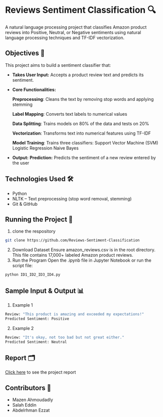 # Reviews Sentiment Classification 🔍
A natural language processing project that classifies Amazon product reviews into Positive, Neutral, or Negative sentiments using natural language processing techniques and TF-IDF vectorization.

## Objectives 🎯
This project aims to build a sentiment classifier that:

* **Takes User Input:**
Accepts a product review text and predicts its sentiment.

* **Core Functionalities:**

    **Preprocessing**: Cleans the text by removing stop words and applying stemming

    **Label Mapping**: Converts text labels to numerical values
  
    **Data Splitting**: Trains models on 80% of the data and tests on 20%

    **Vectorization**: Transforms text into numerical features using TF-IDF

    **Model Training**: Trains three classifiers:
        Support Vector Machine (SVM)
        Logistic Regression
        Naive Bayes
  
* **Output:**
  **Prediction:** Predicts the sentiment of a new review entered by the user

## Technologies Used 🛠️

* Python
* NLTK – Text preprocessing (stop word removal, stemming)
* Git & GitHub

## Running the Project 🚀
1. clone the respository
```bash
git clone https://github.com/Reviews-Sentiment-Classification
```

2. Download Dataset Ensure amazon_reviews.csv is in the root directory. This file contains 17,000+ labeled Amazon product reviews.
3.  Run the Program
Open the .ipynb file in Jupyter Notebook or run the script file:

```bash
python ID1_ID2_ID3_ID4.py
```

## Sample Input & Output 📊
1. Example 1
``` bash
Review: "This product is amazing and exceeded my expectations!"  
Predicted Sentiment: Positive
```

2. Example 2
```bash
Review: "It's okay, not too bad but not great either."  
Predicted Sentiment: Neutral
```

## Report 🗂️
[Click here](https://docs.google.com/document/d/19P0s-74OaBlBpkmF843MGqy28ghR5xIUROVidZNHPO0/edit?usp=sharing) to see the project report

## Contributors 🤝
- Mazen Ahmoudadly
- Salah Eddin
- Abdelrhman Ezzat

